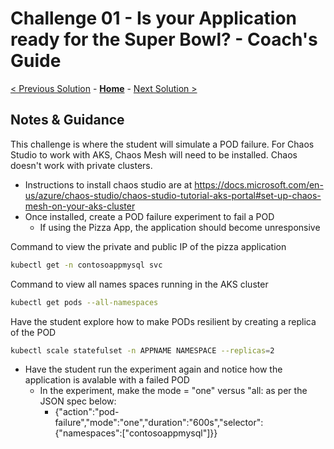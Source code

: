 # Challenge 01 - Is your Application ready for the Super Bowl? - Coach's Guide 

[< Previous Solution](./Solution-00.md) - **[Home](./README.md)** - [Next Solution >](./Solution-02.md)

## Notes & Guidance

This challenge is where the student will simulate a POD failure. For Chaos Studio to work with AKS, Chaos Mesh will need to be installed.
Chaos doesn't work with private clusters. 

- Instructions to install chaos studio are at https://docs.microsoft.com/en-us/azure/chaos-studio/chaos-studio-tutorial-aks-portal#set-up-chaos-mesh-on-your-aks-cluster
- Once installed, create a POD failure experiment to fail a POD
    - If using the Pizza App, the application should become unresponsive 


Command to view the private and public IP of the pizza application 

```bash
kubectl get -n contosoappmysql svc

```

Command to view all names spaces running in the AKS cluster

```bash
kubectl get pods --all-namespaces

```
Have the student explore how to make PODs resilient by creating a replica of the POD

```bash
kubectl scale statefulset -n APPNAME NAMESPACE --replicas=2
```
- Have the student run the experiment again and notice how the application is avalable with a failed POD
  - In the experiment, make the mode = "one" versus "all: as per the JSON spec below:
     - {"action":"pod-failure","mode":"one","duration":"600s","selector":{"namespaces":["contosoappmysql"]}}

